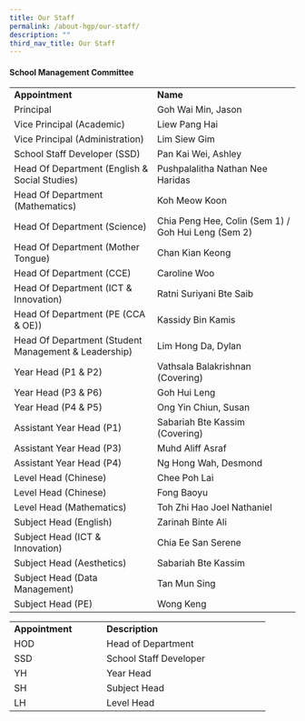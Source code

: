 ```yaml
---
title: Our Staff
permalink: /about-hgp/our-staff/
description: ""
third_nav_title: Our Staff
---
```

<h4><strong>School Management Committee</strong></h4>
<table width="0">
<tbody>
<tr>
<td style="text-align: left;" width="301"><strong>Appointment</strong></td>
<td style="text-align: left;" width="312"><strong>Name</strong></td>
</tr>
<tr>
<td width="301">Principal</td>
<td width="312">Goh Wai Min, Jason</td>
</tr>
<tr>
<td width="301">Vice Principal (Academic)</td>
<td width="312">Liew Pang Hai</td>
</tr>
<tr>
<td width="301">Vice Principal (Administration)</td>
<td width="312">Lim Siew Gim</td>
</tr>
<tr>
<td width="301">School Staff Developer (SSD)</td>
<td width="312">Pan Kai Wei, Ashley</td>
</tr>
<tr>
<td width="301">Head Of Department (English &amp; Social Studies)</td>
<td width="312">Pushpalalitha Nathan Nee Haridas</td>
</tr>
<tr>
<td width="301">Head Of Department (Mathematics)</td>
<td width="312">Koh Meow Koon</td>
</tr>
<tr>
<td width="301">Head Of Department (Science)</td>
<td width="312">Chia Peng Hee, Colin (Sem 1) / Goh Hui Leng (Sem 2)</td>
</tr>
<tr>
<td width="301">Head Of Department (Mother Tongue)</td>
<td width="312">Chan Kian Keong</td>
</tr>
<tr>
<td width="301">Head Of Department (CCE)</td>
<td width="312">Caroline Woo</td>
</tr>
<tr>
<td width="301">Head Of Department (ICT &amp; Innovation)</td>
<td width="312">Ratni Suriyani Bte Saib</td>
</tr>
<tr>
<td width="301">Head Of Department (PE (CCA &amp; OE))</td>
<td width="312">Kassidy Bin Kamis</td>
</tr>
<tr>
	<td width="301">Head Of Department (Student Management & Leadership)</td>
<td width="312">Lim Hong Da, Dylan</td>
</tr>
<tr>
<td width="301">Year Head (P1 &amp; P2)</td>
<td width="312">Vathsala Balakrishnan (Covering)</td>
</tr>
<tr>
<td width="301">Year Head (P3 &amp; P6)</td>
<td width="312">Goh Hui Leng</td>
</tr>
<tr>
<td width="301">Year Head (P4 &amp; P5)</td>
<td width="312">Ong Yin Chiun, Susan</td>
</tr>
<tr>
<td width="301">Assistant Year Head (P1)</td>
<td width="312">Sabariah Bte Kassim (Covering)</td>
</tr>
<tr>
<td width="301">Assistant Year Head (P3)</td>
<td width="312">Muhd Aliff Asraf</td>
</tr>
<tr>
<td width="301">Assistant Year Head (P4)</td>
<td width="312">Ng Hong Wah, Desmond</td>
</tr>
<tr>
<td width="301">Level Head (Chinese)</td>
<td width="312">Chee Poh Lai</td>
</tr>
<tr>
<td width="301">Level Head (Chinese)</td>
<td width="312">Fong Baoyu</td>
</tr>
<tr>
<td width="301">Level Head (Mathematics)</td>
<td width="312">Toh Zhi Hao Joel Nathaniel</td>
</tr>
<tr>
<td width="301">Subject Head (English)</td>
<td width="312">Zarinah Binte Ali</td>
</tr>
<tr>
<td width="301">Subject Head (ICT &amp; Innovation)</td>
<td width="312">Chia Ee San Serene</td>
</tr>
<tr>
<td width="301">Subject Head (Aesthetics)</td>
<td width="312">Sabariah Bte Kassim</td>
</tr>
<tr>
<td width="301">Subject Head (Data Management)</td>
<td width="312">Tan Mun Sing</td>
</tr>
<tr>
<td width="301">Subject Head (PE)</td>
<td width="312">Wong Keng</td>
</tr>
</tbody>
</table>
<table width="0">
<tbody>
<tr>
<td width="147"><strong>Appointment</strong></td>
<td width="272"><strong>Description</strong></td>
</tr>
<tr>
<td width="147">HOD</td>
<td width="272">Head of Department</td>
</tr>
<tr>
<td width="147">SSD</td>
<td width="272">School Staff Developer</td>
</tr>
<tr>
<td width="147">YH</td>
<td width="272">Year Head</td>
</tr>
<tr>
<td width="147">SH</td>
<td width="272">Subject Head</td>
</tr>
<tr>
<td width="147">LH</td>
<td width="272">Level Head</td>
</tr>
</tbody>
</table>